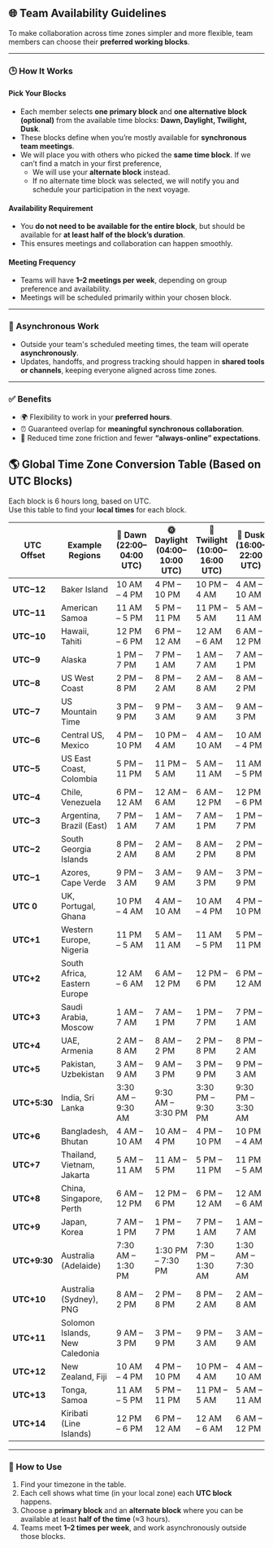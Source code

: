 ## 🌐 Team Availability Guidelines

To make collaboration across time zones simpler and more flexible, team members can choose their **preferred working blocks**.

---

### 🕒 How It Works

#### **Pick Your Blocks**
- Each member selects **one primary block** and **one alternative block (optional)** from the available time blocks: **Dawn, Daylight, Twilight, Dusk**.
- These blocks define when you’re mostly available for **synchronous team meetings**.
- We will place you with others who picked the **same time block**. If we can’t find a match in your first preference, 
    - We will use your **alternate block** instead.
    - If no alternate time block was selected, we will notify you and schedule your participation in the next voyage.
  
#### **Availability Requirement**
- You **do not need to be available for the entire block**, but should be available for **at least half of the block’s duration**.
- This ensures meetings and collaboration can happen smoothly.

#### **Meeting Frequency**
- Teams will have **1–2 meetings per week**, depending on group preference and availability.
- Meetings will be scheduled primarily within your chosen block.

---

### 💬 Asynchronous Work
- Outside your team's scheduled meeting times, the team will operate **asynchronously**.
- Updates, handoffs, and progress tracking should happen in **shared tools or channels**, keeping everyone aligned across time zones.

---

### ✅ Benefits
- 🌍 Flexibility to work in your **preferred hours**.
- ⏰ Guaranteed overlap for **meaningful synchronous collaboration**.
- 🤝 Reduced time zone friction and fewer **“always-online” expectations**.



## 🌎 Global Time Zone Conversion Table (Based on UTC Blocks)

Each block is 6 hours long, based on UTC.  
Use this table to find your **local times** for each block.

| UTC Offset | Example Regions | 🌅 Dawn (22:00–04:00 UTC) | 🌞 Daylight (04:00–10:00 UTC) | 🌇 Twilight (10:00–16:00 UTC) | 🌙 Dusk (16:00–22:00 UTC) |
|-------------|----------------|----------------------------|--------------------------------|-------------------------------|---------------------------|
| **UTC−12** | Baker Island | 10 AM – 4 PM | 4 PM – 10 PM | 10 PM – 4 AM | 4 AM – 10 AM |
| **UTC−11** | American Samoa | 11 AM – 5 PM | 5 PM – 11 PM | 11 PM – 5 AM | 5 AM – 11 AM |
| **UTC−10** | Hawaii, Tahiti | 12 PM – 6 PM | 6 PM – 12 AM | 12 AM – 6 AM | 6 AM – 12 PM |
| **UTC−9** | Alaska | 1 PM – 7 PM | 7 PM – 1 AM | 1 AM – 7 AM | 7 AM – 1 PM |
| **UTC−8** | US West Coast | 2 PM – 8 PM | 8 PM – 2 AM | 2 AM – 8 AM | 8 AM – 2 PM |
| **UTC−7** | US Mountain Time | 3 PM – 9 PM | 9 PM – 3 AM | 3 AM – 9 AM | 9 AM – 3 PM |
| **UTC−6** | Central US, Mexico | 4 PM – 10 PM | 10 PM – 4 AM | 4 AM – 10 AM | 10 AM – 4 PM |
| **UTC−5** | US East Coast, Colombia | 5 PM – 11 PM | 11 PM – 5 AM | 5 AM – 11 AM | 11 AM – 5 PM |
| **UTC−4** | Chile, Venezuela | 6 PM – 12 AM | 12 AM – 6 AM | 6 AM – 12 PM | 12 PM – 6 PM |
| **UTC−3** | Argentina, Brazil (East) | 7 PM – 1 AM | 1 AM – 7 AM | 7 AM – 1 PM | 1 PM – 7 PM |
| **UTC−2** | South Georgia Islands | 8 PM – 2 AM | 2 AM – 8 AM | 8 AM – 2 PM | 2 PM – 8 PM |
| **UTC−1** | Azores, Cape Verde | 9 PM – 3 AM | 3 AM – 9 AM | 9 AM – 3 PM | 3 PM – 9 PM |
| **UTC 0** | UK, Portugal, Ghana | 10 PM – 4 AM | 4 AM – 10 AM | 10 AM – 4 PM | 4 PM – 10 PM |
| **UTC+1** | Western Europe, Nigeria | 11 PM – 5 AM | 5 AM – 11 AM | 11 AM – 5 PM | 5 PM – 11 PM |
| **UTC+2** | South Africa, Eastern Europe | 12 AM – 6 AM | 6 AM – 12 PM | 12 PM – 6 PM | 6 PM – 12 AM |
| **UTC+3** | Saudi Arabia, Moscow | 1 AM – 7 AM | 7 AM – 1 PM | 1 PM – 7 PM | 7 PM – 1 AM |
| **UTC+4** | UAE, Armenia | 2 AM – 8 AM | 8 AM – 2 PM | 2 PM – 8 PM | 8 PM – 2 AM |
| **UTC+5** | Pakistan, Uzbekistan | 3 AM – 9 AM | 9 AM – 3 PM | 3 PM – 9 PM | 9 PM – 3 AM |
| **UTC+5:30** | India, Sri Lanka | 3:30 AM – 9:30 AM | 9:30 AM – 3:30 PM | 3:30 PM – 9:30 PM | 9:30 PM – 3:30 AM |
| **UTC+6** | Bangladesh, Bhutan | 4 AM – 10 AM | 10 AM – 4 PM | 4 PM – 10 PM | 10 PM – 4 AM |
| **UTC+7** | Thailand, Vietnam, Jakarta | 5 AM – 11 AM | 11 AM – 5 PM | 5 PM – 11 PM | 11 PM – 5 AM |
| **UTC+8** | China, Singapore, Perth | 6 AM – 12 PM | 12 PM – 6 PM | 6 PM – 12 AM | 12 AM – 6 AM |
| **UTC+9** | Japan, Korea | 7 AM – 1 PM | 1 PM – 7 PM | 7 PM – 1 AM | 1 AM – 7 AM |
| **UTC+9:30** | Australia (Adelaide) | 7:30 AM – 1:30 PM | 1:30 PM – 7:30 PM | 7:30 PM – 1:30 AM | 1:30 AM – 7:30 AM |
| **UTC+10** | Australia (Sydney), PNG | 8 AM – 2 PM | 2 PM – 8 PM | 8 PM – 2 AM | 2 AM – 8 AM |
| **UTC+11** | Solomon Islands, New Caledonia | 9 AM – 3 PM | 3 PM – 9 PM | 9 PM – 3 AM | 3 AM – 9 AM |
| **UTC+12** | New Zealand, Fiji | 10 AM – 4 PM | 4 PM – 10 PM | 10 PM – 4 AM | 4 AM – 10 AM |
| **UTC+13** | Tonga, Samoa | 11 AM – 5 PM | 5 PM – 11 PM | 11 PM – 5 AM | 5 AM – 11 AM |
| **UTC+14** | Kiribati (Line Islands) | 12 PM – 6 PM | 6 PM – 12 AM | 12 AM – 6 AM | 6 AM – 12 PM |

---

### 🧭 How to Use

1. Find your timezone in the table.
2. Each cell shows what time (in your local zone) each **UTC block** happens.
3. Choose a **primary block** and an **alternate block** where you can be available at least **half of the time** (≈3 hours).
4. Teams meet **1–2 times per week**, and work asynchronously outside those blocks.
